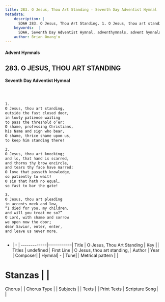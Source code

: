 ```yaml
---
title: 283. O Jesus, Thou Art Standing - Seventh Day Adventist Hymnal
metadata:
    description: |
      SDAH 283. O Jesus, Thou Art Standing. 1. O Jesus, thou art standing, outside the fast closed door, in lowly patience waiting to pass the threshold o’er: O shame, professing Christians, his Name and sign who bear, O shame, thrice shame upon us, to keep him standing there!
    keywords:  |
      SDAH, Seventh Day Adventist Hymnal, adventhymnals, advent hymnals, O Jesus, Thou Art Standing, O Jesus, thou art standing, 
    author: Brian Onang'o
---
```


#### Advent Hymnals
## 283. O JESUS, THOU ART STANDING
#### Seventh Day Adventist Hymnal

```txt



1.
O Jesus, thou art standing,
outside the fast closed door,
in lowly patience waiting
to pass the threshold o’er:
O shame, professing Christians,
his Name and sign who bear,
O shame, thrice shame upon us,
to keep him standing there!

2.
O Jesus, thou art knocking;
and lo, that hand is scarred,
and thorns thy brow encircle,
and tears thy face have marred:
O love that passeth knowledge,
so patiently to wait!
O sin that hath no equal,
so fast to bar the gate!

3.
O Jesus, thou art pleading
in accents meek and low,
“I died for you, my children,
and will you treat me so?”
O Lord, with shame and sorrow
we open now the door;
dear Savior, enter, enter,
and leave us never more.



```

- |   -  |
-------------|------------|
Title | O Jesus, Thou Art Standing |
Key |  |
Titles | undefined |
First Line | O Jesus, thou art standing, |
Author | 
Year | 
Composer|  |
Hymnal|  - |
Tune|  |
Metrical pattern | |
# Stanzas |  |
Chorus |  |
Chorus Type |  |
Subjects |  |
Texts |  |
Print Texts | 
Scripture Song |  |
  
